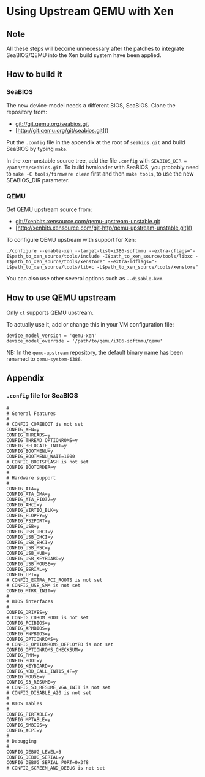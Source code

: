 Using Upstream QEMU with Xen
============================

Note
----

All these steps will become unnecessary after the patches to integrate
SeaBIOS/QEMU into the Xen build system have been applied.


How to build it
---------------

### SeaBIOS

The new device-model needs a different BIOS, SeaBIOS. Clone the repository from:

  - [git://git.qemu.org/seabios.git]()
  - [http://git.qemu.org/git/seabios.git]()

Put the `.config` file in the appendix at the root of `seabios.git`
and build SeaBIOS by typing `make`.

In the xen-unstable source tree, add the file `.config` with
`SEABIOS_DIR = /path/to/seabios.git`.
To build hvmloader with SeaBIOS, you probably need to `make -C tools/firmware
clean` first and then `make tools`, to use the new SEABIOS_DIR parameter.


### QEMU

Get QEMU upstream source from:

  - [git://xenbits.xensource.com/qemu-upstream-unstable.git]()
  - [http://xenbits.xensource.com/git-http/qemu-upstream-unstable.git]()

To configure QEMU upstream with support for Xen:

    ./configure --enable-xen --target-list=i386-softmmu --extra-cflags="-I$path_to_xen_source/tools/include -I$path_to_xen_source/tools/libxc -I$path_to_xen_source/tools/xenstore" --extra-ldflags="-L$path_to_xen_source/tools/libxc -L$path_to_xen_source/tools/xenstore"

You can also use other several options such as `--disable-kvm`.


How to use QEMU upstream
------------------------

Only `xl` supports QEMU upstream.

To actually use it, add or change this in your VM configuration file:

    device_model_version = 'qemu-xen'
    device_model_override = '/path/to/qemu/i386-softmmu/qemu'

NB: In the `qemu-upstream` repository, the default binary name has been
renamed to `qemu-system-i386`.


Appendix
------

### `.config` file for SeaBIOS

    #
    # General Features
    #
    # CONFIG_COREBOOT is not set
    CONFIG_XEN=y
    CONFIG_THREADS=y
    CONFIG_THREAD_OPTIONROMS=y
    CONFIG_RELOCATE_INIT=y
    CONFIG_BOOTMENU=y
    CONFIG_BOOTMENU_WAIT=1000
    # CONFIG_BOOTSPLASH is not set
    CONFIG_BOOTORDER=y
    #
    # Hardware support
    #
    CONFIG_ATA=y
    CONFIG_ATA_DMA=y
    CONFIG_ATA_PIO32=y
    CONFIG_AHCI=y
    CONFIG_VIRTIO_BLK=y
    CONFIG_FLOPPY=y
    CONFIG_PS2PORT=y
    CONFIG_USB=y
    CONFIG_USB_UHCI=y
    CONFIG_USB_OHCI=y
    CONFIG_USB_EHCI=y
    CONFIG_USB_MSC=y
    CONFIG_USB_HUB=y
    CONFIG_USB_KEYBOARD=y
    CONFIG_USB_MOUSE=y
    CONFIG_SERIAL=y
    CONFIG_LPT=y
    # CONFIG_EXTRA_PCI_ROOTS is not set
    # CONFIG_USE_SMM is not set
    CONFIG_MTRR_INIT=y
    #
    # BIOS interfaces
    #
    CONFIG_DRIVES=y
    # CONFIG_CDROM_BOOT is not set
    CONFIG_PCIBIOS=y
    CONFIG_APMBIOS=y
    CONFIG_PNPBIOS=y
    CONFIG_OPTIONROMS=y
    # CONFIG_OPTIONROMS_DEPLOYED is not set
    CONFIG_OPTIONROMS_CHECKSUM=y
    CONFIG_PMM=y
    CONFIG_BOOT=y
    CONFIG_KEYBOARD=y
    CONFIG_KBD_CALL_INT15_4F=y
    CONFIG_MOUSE=y
    CONFIG_S3_RESUME=y
    # CONFIG_S3_RESUME_VGA_INIT is not set
    # CONFIG_DISABLE_A20 is not set
    #
    # BIOS Tables
    #
    CONFIG_PIRTABLE=y
    CONFIG_MPTABLE=y
    CONFIG_SMBIOS=y
    CONFIG_ACPI=y
    #
    # Debugging
    #
    CONFIG_DEBUG_LEVEL=3
    CONFIG_DEBUG_SERIAL=y
    CONFIG_DEBUG_SERIAL_PORT=0x3f8
    # CONFIG_SCREEN_AND_DEBUG is not set
